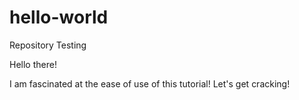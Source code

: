 # hello-world
Repository Testing

Hello there!

I am fascinated at the ease of use of this tutorial!  Let's get cracking!
